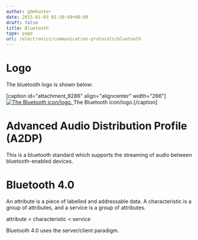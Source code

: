 ```yaml
---
author: gbmhunter
date: 2015-01-03 01:30:49+00:00
draft: false
title: Bluetooth
type: page
url: /electronics/communication-protocols/bluetooth
---
```


# Logo




The bluetooth logo is shown below:



[caption id="attachment_9286" align="aligncenter" width="266"][![The Bluetooth icon/logo.](/images/2015/01/bluetooth-4-0-icon.jpg)
](/images/2015/01/bluetooth-4-0-icon.jpg) The Bluetooth icon/logo.[/caption]



# Advanced Audio Distribution Profile (A2DP)




This is a bluetooth standard which supports the streaming of audio between bluetooth-enabled devices.




# Bluetooth 4.0




An attribute is a piece of labelled and addressable data. A characteristic is a group of attributes, and a service is a group of attributes.




attribute < characteristic < service




Bluetooth 4.0 uses the server/client paradigm.
